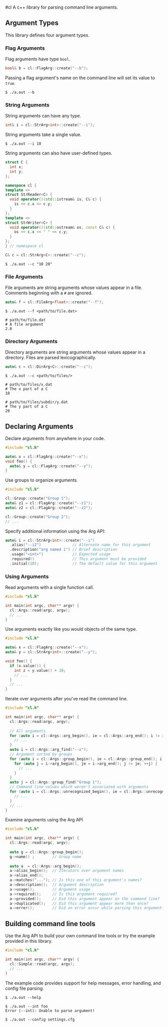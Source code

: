 #cl
A c++ library for parsing command line arguments.

## Argument Types
This library defines four argument types.

### Flag Arguments
Flag arguments have type ```bool```.
``` c++
bool& b = cl::FlagArg::create("--b");
```
Passing a flag argument's name on the command line will set its value to ```true```.
```
$ ./a.out --b
```

### String Arguments
String arguments can have any type.
``` c++
int& i = cl::StrArg<int>::create("--i");
```
String arguments take a single value.
```
$ ./a.out --i 10 
```
String arguments can also have user-defined types.
``` c++
struct C {
  int x;
  int y;
};

namespace cl {
template <>
struct StrReader<C> {
  void operator()(std::istream& is, C& c) {
    is >> c.x >> c.y;
  }
};
template <>
struct StrWriter<C> {
  void operator()(std::ostream& os, const C& c) {
    os << c.x << " " << c.y;
  }
};
} // namespace cl

C& c = cl::StrArg<C>::create("--c");
```
```
$ ./a.out --c "10 20"
```

### File Arguments
File arguments are string arguments whose values appear in a file. Comments beginning with a ```#``` are ignored.
``` c++
auto& f = cl::FileArg<float>::create("--f");
```
```
$ ./a.out --f <path/to/file.dat>
```
```
# path/to/file.dat
# A file argument
2.0
```

### Directory Arguments
Directory arguments are string arguments whose values appear in a directory. Files are parsed lexicographically.
``` c++
auto& c = cl::DirArg<C>::create("--c");
```
```
$ ./a.out --c <path/to/files/>
```
```
# path/to/files/x.dat
# The x part of a C
10
```
```
# path/to/files/subdir/y.dat
# The y part of a C
20
```

## Declaring Arguments
Declare arguments from anywhere in your code.
``` c++
#include "cl.h"

auto& x = cl::FlagArg::create("--x");
void foo() {
  auto& y = cl::FlagArg::create("--y");
}
```
Use groups to organize arguments.
``` c++
#include "cl.h"

cl::Group::create("Group 1");
auto& z1 = cl::FlagArg::create("--z1");
auto& z2 = cl::FlagArg::create("--z2");

cl::Group::create("Group 2");
// ...
```
Specify additional information using the Arg API:
``` c++
auto& i = cl::StrArg<int>::create("--i")
  .alias("--i2")              // Alternate name for this argument
  .description("arg named i") // Brief description
  .usage("<int>")             // Expected usage
  .required()                 // This argument must be provided
  .initial(10);               // The default value for this argument
```

### Using Arguments
Read arguments with a single function call.
``` c++
#include "cl.h"

int main(int argc, char** argv) {
  cl::Args::read(argc, argv);
  // ...
}
```
Use arguments exactly like you would objects of the same type.
``` c++
#include "cl.h"

auto& x = cl::FlagArg::create("--x");
auto& y = cl::StrArg<int>::create("--y");

void foo() {
  if (x.value()) {
    int z = y.value() + 10;
    // ...
  }
  // ...
}
```
Iterate over arguments after you've read the command line.
``` c++
#include "cl.h"

int main(int argc, char** argv) {
  cl::Args::read(argc, argv);
  
  // All arguments
  for (auto i = cl::Args::arg_begin(), ie = cl::Args::arg_end(); i != ie; ++i) {
    // ...
  }
  auto i = cl::Args::arg_find("--x");
  // Argument sorted by groups
  for (auto i = cl::Args::group_begin(), ie = cl::Args::group_end(); i != ie; ++i) {
    for (auto j = i->arg_begin(), je = i->arg_end(); j != je; ++j) {
      // ...
    }
  }
  auto j = cl::Args::group_find("Group 1");
  // Command line values which weren't associated with arguments
  for (auto i = cl::Args::unrecognized_begin(), ie = cl::Args::unrecognized_end(); i != ie; ++i) {
    // ...
  }
  // ...
}
```
Examine arguments using the Arg API 
``` c++
#include "cl.h"

int main(int argc, char** argv) {
  cl::Args::read(argc, argv);
  
  auto g = cl::Args::group_begin();
  g->name() ;        // Group name
  
  auto a  = cl::Args::arg_begin();
  a->alias_begin();  // Iterators over argument names
  a->alias_end();   
  a->matches("..."); // Is this one of this argument's names?
  a->description();  // Argument description
  a->usage();        // Argument usage
  a->required();     // Is this argument required?
  a->provided();     // Did this argument appear on the command line?
  a->duplicated();   // Did this argument appear more than once?
  a->error();        // Did an error occur while parsing this argument?
```
  
## Building command line tools
Use the Arg API to build your own command line tools or try the example provided in this library.
``` c++
#include "cl.h"

int main(int argc, char** argv) {
  cl::Simple::read(argc, argv);
  // ...
}
```
The example code provides support for help messages, error handling, and config file parsing.
```
$ ./a.out --help
```
```
$ ./a.out --int foo
Error (--int): Unable to parse argument!
```
```
$ ./a.out --config settings.cfg
```
